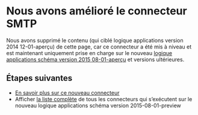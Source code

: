 <properties
   pageTitle="L’utilisation du connecteur SMTP dans les applications logique | Service d’application Microsoft Azure"
   description="Comment créer et configurer l’application connecteur SMTP ou API et l’utiliser dans une application logique dans le Service d’application Azure"
   services="logic-apps"
   documentationCenter=".net,nodejs,java"
   authors="msftman"
   manager="erikre"
   editor=""/>

<tags
   ms.service="logic-apps"
   ms.devlang="multiple"
   ms.topic="article"
   ms.tgt_pltfrm="na"
   ms.workload="integration"
   ms.date="04/19/2016"
   ms.author="deonhe"/>


# <a name="weve-improved-the-smtp-connector"></a>Nous avons amélioré le connecteur SMTP 

Nous avons supprimé le contenu (qui ciblé logique applications version 2014 12-01-aperçu) de cette page, car ce connecteur a été mis à niveau et est maintenant uniquement prise en charge sur le nouveau [logique applications schéma version 2015 08-01-aperçu](./app-service-logic-schema-2015-08-01.md) et versions ultérieures. 


## <a name="next-steps"></a>Étapes suivantes    

- [En savoir plus sur ce nouveau connecteur](../connectors/connectors-create-api-smtp.md)
- Afficher [la liste complète](../connectors/apis-list.md) de tous les connecteurs qui s’exécutent sur le nouveau logique applications schéma version 2015-08-01-preview  